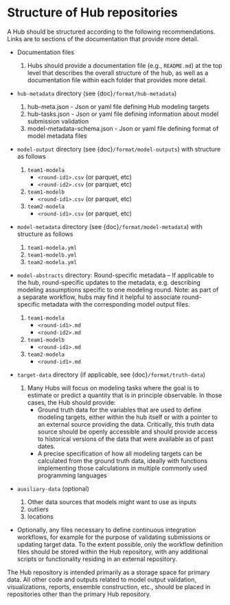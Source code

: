 # Structure of Hub repositories

A Hub should be structured according to the following recommendations. Links are to sections of the documentation that provide more detail.

* Documentation files
   1. Hubs should provide a documentation file (e.g., `README.md`) at the top level that describes the overall structure of the hub, as well as a documentation file within each folder that provides more detail.

* `hub-metadata` directory (see {doc}`/format/hub-metadata`)
   1. hub-meta.json - Json or yaml file defining Hub modeling targets
   2. hub-tasks.json - Json or yaml file defining information about model submission validation
   3. model-metadata-schema.json - Json or yaml file defining format of model metadata files

* `model-output` directory (see {doc}`/format/model-outputs`) with structure as follows
   1. `team1-modela`
      * `<round-id1>.csv` (or parquet, etc)
      * `<round-id2>.csv` (or parquet, etc)
   2. `team1-modelb`
      * `<round-id1>.csv` (or parquet, etc)
   3. `team2-modela`
      * `<round-id1>.csv` (or parquet, etc)

* `model-metadata` directory (see {doc}`/format/model-metadata`)  with structure as follows
   1. `team1-modela.yml`
   2. `team1-modelb.yml`
   3. `team2-modela.yml`

* `model-abstracts` directory: Round-specific metadata – If applicable to the hub, round-specific updates to the metadata, e.g. describing modeling assumptions specific to one modeling round. Note: as part of a separate workflow, hubs may find it helpful to associate round-specific metadata with the corresponding model output files.
   1. `team1-modela`
      * `<round-id1>.md`
      * `<round-id2>.md`
   2. `team1-modelb`
      * `<round-id1>.md`
   3. `team2-modela`
      * `<round-id1>.md`

* `target-data` directory (if applicable, see {doc}`/format/truth-data`)
   1. Many Hubs will focus on modeling tasks where the goal is to estimate or predict a quantity that is in principle observable. In those cases, the Hub should provide:
      * Ground truth data for the variables that are used to define modeling targets, either within the hub itself or with a pointer to an external source providing the data. Critically, this truth data source should be openly accessible and should provide access to historical versions of the data that were available as of past dates.
      * A precise specification of how all modeling targets can be calculated from the ground truth data, ideally with functions implementing those calculations in multiple commonly used programming languages

* `auxiliary-data` (optional)
   1. Other data sources that models might want to use as inputs
   2. outliers
   3. locations

* Optionally, any files necessary to define continuous integration workflows, for example for the purpose of validating submissions or updating target data. To the extent possible, only the workflow definition files should be stored within the Hub repository, with any additional scripts or functionality residing in an external repository.


The Hub repository is intended primarily as a storage space for primary data. All other code and outputs related to model output validation, visualizations, reports, ensemble construction, etc., should be placed in repositories other than the primary Hub repository.
